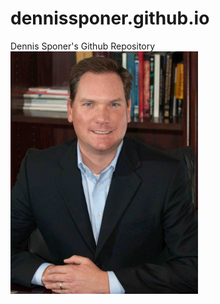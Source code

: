 # dennissponer.github.io
Dennis Sponer's Github Repository
<img src = "DMS newsletter pic copy really really small copy.jpg" width='300' />
